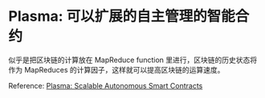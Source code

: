 # Plasma: 可以扩展的自主管理的智能合约

似乎是把区块链的计算放在 MapReduce function 里进行，区块链的历史状态将作为 MapReduces 的计算因子，这样就可以提高区块链的运算速度。

Reference: [Plasma: Scalable Autonomous Smart Contracts](https://plasma.io/plasma.pdf)